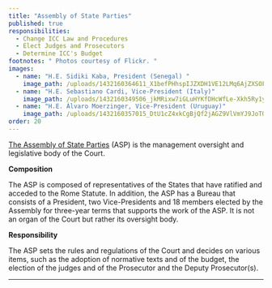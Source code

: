 ```yaml
---
title: "Assembly of State Parties"
published: true
responsibilities:
  - Change ICC Law and Procedures
  - Elect Judges and Prosecutors
  - Determine ICC's Budget
footnotes: " Photos courtesy of Flickr. "
images:
  - name: "H.E. Sidiki Kaba, President (Senegal) "
    image_path: /uploads/1432160364611_X1befPHhspIJZXDH1VE12LMq6AjZXSOFJQcSJfYH_4u2-LpJulMu9_Rnz_6UkRNi6Rq4cC587VJLhkXgUR9ohJfOCNOAyUPg%3Ds300
  - name: "H.E. Sebastiano Cardi, Vice-President (Italy)"
    image_path: /uploads/1432160349506_jkMRixw7iGLuHYKfDHcWfLe-Xkh5Ry1y3o_ve7wsUaI6inpWX3BIzfqkyp32bL3QGd7FYb3h7ywldQlP0FlddJH5AHyWLmE%3Ds1200
  - name: "H.E. Álvaro Moerzinger, Vice-President (Uruguay)"
    image_path: /uploads/1432160357015_DtU1cZ4xkCgBjQf2jAGZ9VlVmYJ9JoTOyhBmmbQtl_PZKP-Ji7so-j7YSe-bR3TDf-5Q0Pt02PqAHV64MtyfWP4UCrH0JSjT%3Ds1200
order: 20
---
```


[The Assembly of State Parties](http://www.icc-cpi.int/en_menus/asp/Pages/asp_home.aspx) (ASP) is the management oversight and legislative body of the Court.

**Composition**

<span class="redactor-invisible-space">The ASP is composed of representatives of the States that have ratified and acceded to the Rome Statute. In addition, the ASP has a Bureau that consists of a President, two Vice-Presidents and 18 members elected by the Assembly for three-year terms that supports the work of the ASP. It is not an organ of the Court but rather its oversight body.</span>

<span class="redactor-invisible-space"><span class="redactor-invisible-space">**Responsibility**</span></span>

<span class="redactor-invisible-space"><span class="redactor-invisible-space">The ASP sets the rules and regulations of the Court and decides on various items, such as the adoption of normative texts and of the budget, the election of the judges and of the Prosecutor and the Deputy Prosecutor(s).
</span></span>

<span class="redactor-invisible-space"><span class="redactor-invisible-space">
</span></span>

---

